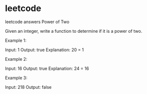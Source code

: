 # leetcode
leetcode answers
  Power of Two

Given an integer, write a function to determine if it is a power of two.

Example 1:

Input: 1
Output: true 
Explanation: 20 = 1

Example 2:

Input: 16
Output: true
Explanation: 24 = 16

Example 3:

Input: 218
Output: false

